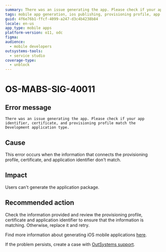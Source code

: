 ```yaml
---
summary: There was an issue generating the app. Please check if your app identifier, certificate, and provisioning profile match the Development application type.
tags: mobile app generation, ios publishing, provisioning profile, app certificates, error troubleshooting
guid: 4f6e76b1-ffcf-4099-a247-d3c4b4238b84
locale: en-us
app_type: mobile apps
platform-version: o11, odc
figma:
audience:
  - mobile developers
outsystems-tools:
  - service studio
coverage-type:
  - unblock
---
```


# OS-MABS-SIG-40011

## Error message

`There was an issue generating the app. Please check if your app identifier, certificate, and provisioning profile match the Development application type.`

## Cause

This error occurs when the information that connects the provisioning profile, certificate, and application identifier don't match.

## Impact

Users can't generate the application package.

## Recommended action

Check the information provided and review the provisioning profile, certificate and application identifier to ensure that the information is matching. Otherwise, replace it and retry.

Find more information about generating iOS mobile applications [here](https://success.outsystems.com/Documentation/11/Delivering_Mobile_Apps/Generate_and_Distribute_Your_Mobile_App/Generate_and_Publish_Your_Mobile_App_to_the_Mobile_App_Stores/Publish_Your_Mobile_iOS_Application_to_the_Apple_App_Store).

If the problem persists, create a case with [OutSystems support](https://www.outsystems.com/support/portal/open-support-case?ErrorCode=OS-MABS-SIG-40011).
